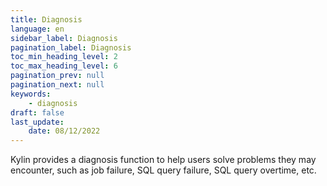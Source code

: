 ```yaml
---
title: Diagnosis
language: en
sidebar_label: Diagnosis
pagination_label: Diagnosis
toc_min_heading_level: 2
toc_max_heading_level: 6
pagination_prev: null
pagination_next: null
keywords:
    - diagnosis
draft: false
last_update:
    date: 08/12/2022
---
```


Kylin provides a diagnosis function to help users solve problems they may encounter, such as job failure, SQL query failure, SQL query overtime, etc. 
